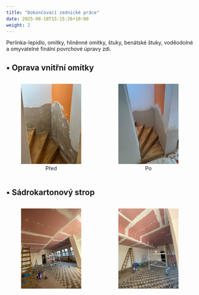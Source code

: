 ```yaml
---
title: "Dokončovací zednické práce"
date: 2025-08-18T15:15:26+10:00
weight: 2
---
```


Perlinka-lepidlo, omítky, hliněnné omítky, štuky, benátské štuky, voděodolné a omyvatelné finální povrchové úpravy zdi.

## • Oprava vnitřní omítky

<div style="display: flex; gap: 20px; justify-content: space-between;">
  <figure style="width: 48%; text-align: center;">
    <a href="/images/obrazky/02-vevnitr-stena-pred.jpeg" data-lightbox="galerie" data-title="Oprava vnitřní omítky: Před">
      <img src="/images/obrazky/02-vevnitr-stena-pred.jpeg" alt="Před" style="max-width: 100%; height: auto;" />
    </a>
    <figcaption>Před</figcaption>
  </figure>
  <figure style="width: 48%; text-align: center;">
    <a href="/images/obrazky/02-vevnitr-stena-po.webp" data-lightbox="galerie" data-title="Oprava vnitřní omítky: Po">
      <img src="/images/obrazky/02-vevnitr-stena-po.webp" alt="Po" style="max-width: 100%; height: auto;" />
    </a>
    <figcaption>Po</figcaption>
  </figure>
</div>

## • Sádrokartonový strop

<div style="display: flex; gap: 20px; justify-content: space-between;">
  <figure style="width: 48%; text-align: center;">
    <a href="/images/obrazky/02-vevnitr-stropy-1.jpeg" data-lightbox="galerie" data-title="Sádrokartonový strop">
      <img src="/images/obrazky/02-vevnitr-stropy-1.jpeg" alt="Sádrokartonový strop 1" style="max-width: 100%; height: auto;" />
    </a>
  </figure>
  <figure style="width: 48%; text-align: center;">
    <a href="/images/obrazky/02-vevnitr-stropy-2.jpeg" data-lightbox="galerie" data-title="Sádrokartonový strop">
      <img src="/images/obrazky/02-vevnitr-stropy-2.jpeg" alt="Sádrokartonový strop 2" style="max-width: 100%; height: auto;" />
    </a>
  </figure>
</div>
